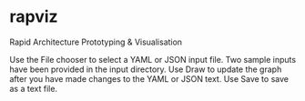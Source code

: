 # rapviz
Rapid Architecture Prototyping &amp; Visualisation

Use the File chooser to select a YAML or JSON input file.
Two sample inputs have been provided in the input directory.
Use Draw to update the graph after you have made changes to the YAML or JSON text.
Use Save to save as a text file.
